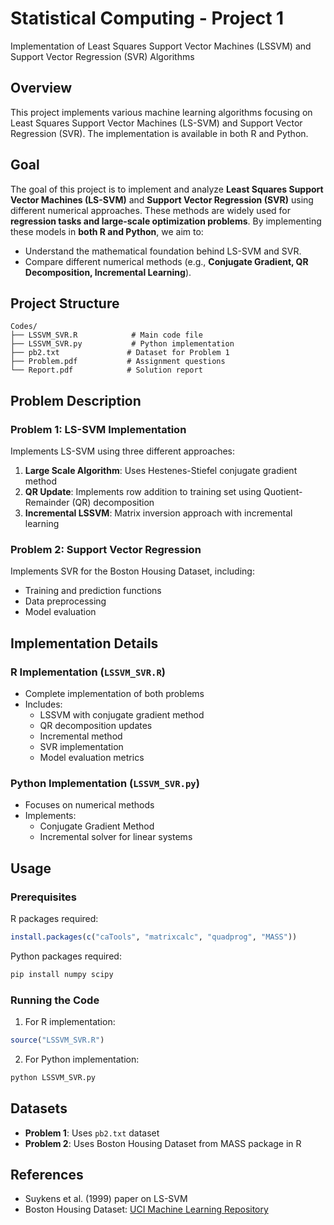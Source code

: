 # Statistical Computing - Project 1
Implementation of Least Squares Support Vector Machines (LSSVM) and Support Vector Regression (SVR) Algorithms

## Overview
This project implements various machine learning algorithms focusing on Least Squares Support Vector Machines (LS-SVM) and Support Vector Regression (SVR). The implementation is available in both R and Python.

## Goal
The goal of this project is to implement and analyze **Least Squares Support Vector Machines (LS-SVM)** and **Support Vector Regression (SVR)** using different numerical approaches. These methods are widely used for **regression tasks and large-scale optimization problems**. By implementing these models in **both R and Python**, we aim to:
- Understand the mathematical foundation behind LS-SVM and SVR.
- Compare different numerical methods (e.g., **Conjugate Gradient, QR Decomposition, Incremental Learning**).


## Project Structure
```
Codes/
├── LSSVM_SVR.R            # Main code file 
├── LSSVM_SVR.py           # Python implementation
├── pb2.txt               # Dataset for Problem 1
├── Problem.pdf           # Assignment questions
└── Report.pdf            # Solution report
```

## Problem Description

### Problem 1: LS-SVM Implementation
Implements LS-SVM using three different approaches:
1. **Large Scale Algorithm**: Uses Hestenes-Stiefel conjugate gradient method
2. **QR Update**: Implements row addition to training set using Quotient-Remainder (QR) decomposition
3. **Incremental LSSVM**: Matrix inversion approach with incremental learning

### Problem 2: Support Vector Regression
Implements SVR for the Boston Housing Dataset, including:
- Training and prediction functions
- Data preprocessing
- Model evaluation

## Implementation Details

### R Implementation (`LSSVM_SVR.R`)
- Complete implementation of both problems
- Includes:
  - LSSVM with conjugate gradient method
  - QR decomposition updates
  - Incremental method
  - SVR implementation
  - Model evaluation metrics

### Python Implementation (`LSSVM_SVR.py`)
- Focuses on numerical methods
- Implements:
  - Conjugate Gradient Method
  - Incremental solver for linear systems

## Usage

### Prerequisites
R packages required:
```r
install.packages(c("caTools", "matrixcalc", "quadprog", "MASS"))
```

Python packages required:
```python
pip install numpy scipy
```

### Running the Code
1. For R implementation:
```r
source("LSSVM_SVR.R")
```

2. For Python implementation:
```python
python LSSVM_SVR.py
```

## Datasets
- **Problem 1**: Uses `pb2.txt` dataset
- **Problem 2**: Uses Boston Housing Dataset from MASS package in R

## References
- Suykens et al. (1999) paper on LS-SVM
- Boston Housing Dataset: [UCI Machine Learning Repository](https://stat.ethz.ch/R-manual/R-devel/library/MASS/html/Boston.html)